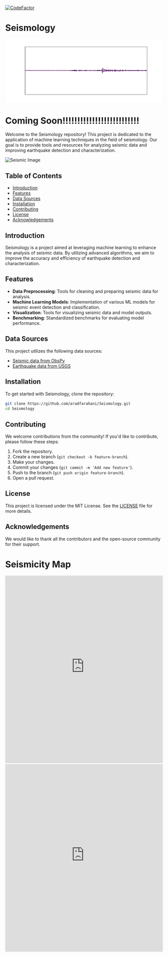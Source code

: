 [![CodeFactor](https://www.codefactor.io/repository/github/aradfarahani/seismology/badge)](https://www.codefactor.io/repository/github/aradfarahani/seismology)

# Seismology

![Seismic Trace Animation](seismic_trace_deep_zoom_4.gif)

# Coming Soon!!!!!!!!!!!!!!!!!!!!!!!!!!

Welcome to the Seismology repository! This project is dedicated to the application of machine learning techniques in the field of seismology. Our goal is to provide tools and resources for analyzing seismic data and improving earthquake detection and characterization.

![Seismic Image](https://github.com/user-attachments/assets/cb18aaf0-494d-4b17-a0e1-1f7302dcac6d)

## Table of Contents

- [Introduction](#introduction)
- [Features](#features)
- [Data Sources](#data-sources)
- [Installation](#installation)
- [Contributing](#contributing)
- [License](#license)
- [Acknowledgements](#acknowledgements)

## Introduction

Seismology is a project aimed at leveraging machine learning to enhance the analysis of seismic data. By utilizing advanced algorithms, we aim to improve the accuracy and efficiency of earthquake detection and characterization.

## Features

- **Data Preprocessing**: Tools for cleaning and preparing seismic data for analysis.
- **Machine Learning Models**: Implementation of various ML models for seismic event detection and classification.
- **Visualization**: Tools for visualizing seismic data and model outputs.
- **Benchmarking**: Standardized benchmarks for evaluating model performance.

## Data Sources

This project utilizes the following data sources:

- [Seismic data from ObsPy](https://examples.obspy.org/RJOB_061005_072159.ehz.new)
- [Earthquake data from USGS](https://earthquake.usgs.gov/earthquakes/feed/v1.0/summary/2.5_month.csv)

## Installation

To get started with Seismology, clone the repository:

```bash
git clone https://github.com/aradfarahani/Seismology.git
cd Seismology
```

## Contributing

We welcome contributions from the community! If you'd like to contribute, please follow these steps:

1. Fork the repository.
2. Create a new branch (`git checkout -b feature-branch`).
3. Make your changes.
4. Commit your changes (`git commit -m 'Add new feature'`).
5. Push to the branch (`git push origin feature-branch`).
6. Open a pull request.

## License

This project is licensed under the MIT License. See the [LICENSE](LICENSE) file for more details.

## Acknowledgements

We would like to thank all the contributors and the open-source community for their support.


<!DOCTYPE html>
<html lang="en">
<head>
    <meta charset="UTF-8">
    <meta name="viewport" content="width=device-width, initial-scale=1.0">
    <title>Seismicity Map</title>
</head>
<body>
    <h1>Seismicity Map</h1>
    <iframe src="https://raw.githubusercontent.com/aradfarahani/Seismology/main/seismicity_map.html" width="100%" height="600px" frameborder="0"></iframe>
</body>
</html>


<iframe src="https://raw.githubusercontent.com/aradfarahani/Seismology/main/seismicity_map.html" width="100%" height="600px" frameborder="0"></iframe>

